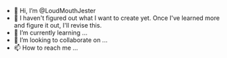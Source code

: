 - 👋 Hi, I’m @LoudMouthJester
- 👀 I haven't figured out what I want to create yet. Once I've learned more and figure it out, I'll revise this.
- 🌱 I’m currently learning ...
- 💞️ I’m looking to collaborate on ...
- 📫 How to reach me ...

<!---
LoudMouthJester/LoudMouthJester is a ✨ special ✨ repository because its `README.md` (this file) appears on your GitHub profile.
You can click the Preview link to take a look at your changes.
--->
